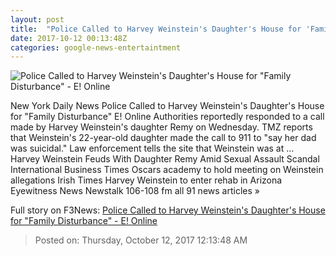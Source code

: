 ```yaml
---
layout: post
title:  "Police Called to Harvey Weinstein's Daughter's House for 'Family Disturbance' - E! Online"
date: 2017-10-12 00:13:48Z
categories: google-news-entertaintment
---
```


![Police Called to Harvey Weinstein's Daughter's House for "Family Disturbance" - E! Online](http://akns-images.eonline.com/eol_images/Entire_Site/201796/rs_600x600-171006064123-600.Harvey-Weinstein-JR-100617.jpg?downsize=450:*&crop=450:350;left,top)

New York Daily News Police Called to Harvey Weinstein's Daughter's House for "Family Disturbance" E! Online Authorities reportedly responded to a call made by Harvey Weinstein's daughter Remy on Wednesday. TMZ reports that Weinstein's 22-year-old daughter made the call to 911 to "say her dad was suicidal." Law enforcement tells the site that Weinstein was at ... Harvey Weinstein Feuds With Daughter Remy Amid Sexual Assault Scandal International Business Times Oscars academy to hold meeting on Weinstein allegations Irish Times Harvey Weinstein to enter rehab in Arizona Eyewitness News Newstalk 106-108 fm all 91 news articles »


Full story on F3News: [Police Called to Harvey Weinstein's Daughter's House for "Family Disturbance" - E! Online](http://www.f3nws.com/n/k4qPjE)

> Posted on: Thursday, October 12, 2017 12:13:48 AM
